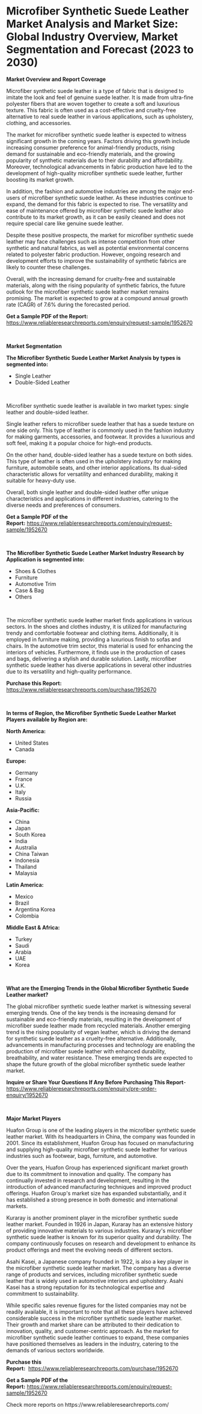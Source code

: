 <p><h1>Microfiber Synthetic Suede Leather Market Analysis and Market Size: Global Industry Overview, Market Segmentation and Forecast (2023 to 2030)</h1></p><p><strong>Market Overview and Report Coverage</strong></p>
<p><p>Microfiber synthetic suede leather is a type of fabric that is designed to imitate the look and feel of genuine suede leather. It is made from ultra-fine polyester fibers that are woven together to create a soft and luxurious texture. This fabric is often used as a cost-effective and cruelty-free alternative to real suede leather in various applications, such as upholstery, clothing, and accessories.</p><p>The market for microfiber synthetic suede leather is expected to witness significant growth in the coming years. Factors driving this growth include increasing consumer preference for animal-friendly products, rising demand for sustainable and eco-friendly materials, and the growing popularity of synthetic materials due to their durability and affordability. Moreover, technological advancements in fabric production have led to the development of high-quality microfiber synthetic suede leather, further boosting its market growth.</p><p>In addition, the fashion and automotive industries are among the major end-users of microfiber synthetic suede leather. As these industries continue to expand, the demand for this fabric is expected to rise. The versatility and ease of maintenance offered by microfiber synthetic suede leather also contribute to its market growth, as it can be easily cleaned and does not require special care like genuine suede leather.</p><p>Despite these positive prospects, the market for microfiber synthetic suede leather may face challenges such as intense competition from other synthetic and natural fabrics, as well as potential environmental concerns related to polyester fabric production. However, ongoing research and development efforts to improve the sustainability of synthetic fabrics are likely to counter these challenges.</p><p>Overall, with the increasing demand for cruelty-free and sustainable materials, along with the rising popularity of synthetic fabrics, the future outlook for the microfiber synthetic suede leather market remains promising. The market is expected to grow at a compound annual growth rate (CAGR) of 7.6% during the forecasted period.</p></p>
<p><strong>Get a Sample PDF of the Report:</strong> <a href="https://www.reliableresearchreports.com/enquiry/request-sample/1952670">https://www.reliableresearchreports.com/enquiry/request-sample/1952670</a></p>
<p>&nbsp;</p>
<p><strong>Market Segmentation</strong></p>
<p><strong>The Microfiber Synthetic Suede Leather Market Analysis by types is segmented into:</strong></p>
<p><ul><li>Single Leather</li><li>Double-Sided Leather</li></ul></p>
<p>&nbsp;</p>
<p><p>Microfiber synthetic suede leather is available in two market types: single leather and double-sided leather. </p><p>Single leather refers to microfiber suede leather that has a suede texture on one side only. This type of leather is commonly used in the fashion industry for making garments, accessories, and footwear. It provides a luxurious and soft feel, making it a popular choice for high-end products.</p><p>On the other hand, double-sided leather has a suede texture on both sides. This type of leather is often used in the upholstery industry for making furniture, automobile seats, and other interior applications. Its dual-sided characteristic allows for versatility and enhanced durability, making it suitable for heavy-duty use.</p><p>Overall, both single leather and double-sided leather offer unique characteristics and applications in different industries, catering to the diverse needs and preferences of consumers.</p></p>
<p><strong>Get a Sample PDF of the Report:</strong>&nbsp;<a href="https://www.reliableresearchreports.com/enquiry/request-sample/1952670">https://www.reliableresearchreports.com/enquiry/request-sample/1952670</a></p>
<p>&nbsp;</p>
<p><strong>The Microfiber Synthetic Suede Leather Market Industry Research by Application is segmented into:</strong></p>
<p><ul><li>Shoes & Clothes</li><li>Furniture</li><li>Automotive Trim</li><li>Case & Bag</li><li>Others</li></ul></p>
<p>&nbsp;</p>
<p><p>The microfiber synthetic suede leather market finds applications in various sectors. In the shoes and clothes industry, it is utilized for manufacturing trendy and comfortable footwear and clothing items. Additionally, it is employed in furniture making, providing a luxurious finish to sofas and chairs. In the automotive trim sector, this material is used for enhancing the interiors of vehicles. Furthermore, it finds use in the production of cases and bags, delivering a stylish and durable solution. Lastly, microfiber synthetic suede leather has diverse applications in several other industries due to its versatility and high-quality performance.</p></p>
<p><strong>Purchase this Report:</strong>&nbsp; <a href="https://www.reliableresearchreports.com/purchase/1952670">https://www.reliableresearchreports.com/purchase/1952670</a></p>
<p>&nbsp;</p>
<p><strong>In terms of Region, the Microfiber Synthetic Suede Leather Market Players available by Region are:</strong></p>
<p>
    <p> <strong> North America: </strong>
        <ul>
            <li>United States</li>
            <li>Canada</li>
        </ul>
        </p> 
    <p> <strong> Europe: </strong>
        <ul>
            <li>Germany</li>
            <li>France</li>
            <li>U.K.</li>
            <li>Italy</li>
            <li>Russia</li>
        </ul>
        </p> 
    <p> <strong> Asia-Pacific: </strong>
        <ul>
            <li>China</li>
            <li>Japan</li>
            <li>South Korea</li>
            <li>India</li>
            <li>Australia</li>
            <li>China Taiwan</li>
            <li>Indonesia</li>
            <li>Thailand</li>
            <li>Malaysia</li>
        </ul>
        </p> 
    <p> <strong> Latin America: </strong>
        <ul>
            <li>Mexico</li>
            <li>Brazil</li>
            <li>Argentina Korea</li>
            <li>Colombia</li>
        </ul>
        </p> 
    <p> <strong> Middle East & Africa: </strong>
        <ul>
            <li>Turkey</li>
            <li>Saudi</li>
            <li>Arabia</li>
            <li>UAE</li>
            <li>Korea</li>
        </ul>
    </p>
    </p>
<p>&nbsp;</p>
<p><strong>What are the Emerging Trends in the Global Microfiber Synthetic Suede Leather market?</strong></p>
<p><p>The global microfiber synthetic suede leather market is witnessing several emerging trends. One of the key trends is the increasing demand for sustainable and eco-friendly materials, resulting in the development of microfiber suede leather made from recycled materials. Another emerging trend is the rising popularity of vegan leather, which is driving the demand for synthetic suede leather as a cruelty-free alternative. Additionally, advancements in manufacturing processes and technology are enabling the production of microfiber suede leather with enhanced durability, breathability, and water resistance. These emerging trends are expected to shape the future growth of the global microfiber synthetic suede leather market.</p></p>
<p><strong>Inquire or Share Your Questions If Any Before Purchasing This Report</strong>- <a href="https://www.reliableresearchreports.com/enquiry/pre-order-enquiry/1952670">https://www.reliableresearchreports.com/enquiry/pre-order-enquiry/1952670</a></p>
<p>&nbsp;</p>
<p><strong>Major Market Players</strong></p>
<p><p>Huafon Group is one of the leading players in the microfiber synthetic suede leather market. With its headquarters in China, the company was founded in 2001. Since its establishment, Huafon Group has focused on manufacturing and supplying high-quality microfiber synthetic suede leather for various industries such as footwear, bags, furniture, and automotive.</p><p>Over the years, Huafon Group has experienced significant market growth due to its commitment to innovation and quality. The company has continually invested in research and development, resulting in the introduction of advanced manufacturing techniques and improved product offerings. Huafon Group's market size has expanded substantially, and it has established a strong presence in both domestic and international markets.</p><p>Kuraray is another prominent player in the microfiber synthetic suede leather market. Founded in 1926 in Japan, Kuraray has an extensive history of providing innovative materials to various industries. Kuraray's microfiber synthetic suede leather is known for its superior quality and durability. The company continuously focuses on research and development to enhance its product offerings and meet the evolving needs of different sectors.</p><p>Asahi Kasei, a Japanese company founded in 1922, is also a key player in the microfiber synthetic suede leather market. The company has a diverse range of products and services, including microfiber synthetic suede leather that is widely used in automotive interiors and upholstery. Asahi Kasei has a strong reputation for its technological expertise and commitment to sustainability.</p><p>While specific sales revenue figures for the listed companies may not be readily available, it is important to note that all these players have achieved considerable success in the microfiber synthetic suede leather market. Their growth and market share can be attributed to their dedication to innovation, quality, and customer-centric approach. As the market for microfiber synthetic suede leather continues to expand, these companies have positioned themselves as leaders in the industry, catering to the demands of various sectors worldwide.</p></p>
<p><strong>Purchase this Report:</strong>&nbsp;&nbsp;<a href="https://www.reliableresearchreports.com/purchase/1952670">https://www.reliableresearchreports.com/purchase/1952670</a></p>
<p></p>
<p><strong>Get a Sample PDF of the Report:</strong>&nbsp;<a href="https://www.reliableresearchreports.com/enquiry/request-sample/1952670">https://www.reliableresearchreports.com/enquiry/request-sample/1952670</a></p>
<p>Check more reports on https://www.reliableresearchreports.com/</p>